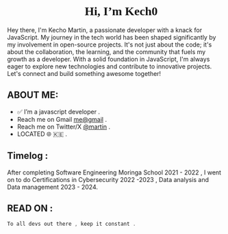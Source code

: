 <h1 align="center" style="font-family:Quicksand;">👋 Hi, I’m Kech0</h1>
Hey there, I'm Kecho Martin, a passionate developer with a knack for JavaScript. My journey in the tech world has been shaped significantly by my involvement in open-source projects. It's not just about the code; it's about the collaboration, the learning, and the community that fuels my growth as a developer. With a solid foundation in JavaScript, I'm always eager to explore new technologies and contribute to innovative projects. Let's connect and build something awesome together!

## ABOUT ME:
- ✅ I’m a javascript developer .
- Reach me on Gmail [me@gmail](mailto:kecho.mk@gmail.com) .
- Reach me on Twitter/X [@martin](https://twitter.com/_kech0) . 
- LOCATED 🌐 🇰🇪 .

## Timelog :
After completing Software Engineering Moringa School 2021 - 2022 , I went on to do Certifications in Cybersecurity 2022 -2023  , Data analysis and Data management 2023 - 2024.

## READ ON  :

 ```javascript
To all devs out there , keep it constant .
 ```



